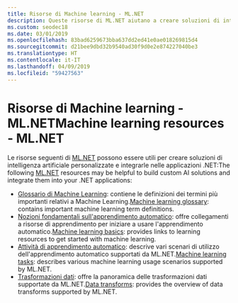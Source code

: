```yaml
---
title: Risorse di Machine learning - ML.NET
description: Queste risorse di ML.NET aiutano a creare soluzioni di intelligenza artificiale personalizzate e a integrarle nelle applicazioni .NET.
ms.custom: seodec18
ms.date: 03/01/2019
ms.openlocfilehash: 83bad6259673bba637dd2ed41e0ae018269815d4
ms.sourcegitcommit: d21bee9dbd32b9540ad30f9d0e2e874227040be3
ms.translationtype: HT
ms.contentlocale: it-IT
ms.lasthandoff: 04/09/2019
ms.locfileid: "59427563"
---
```

# <a name="machine-learning-resources---mlnet"></a><span data-ttu-id="0900d-103">Risorse di Machine learning - ML.NET</span><span class="sxs-lookup"><span data-stu-id="0900d-103">Machine learning resources - ML.NET</span></span>

<span data-ttu-id="0900d-104">Le risorse seguenti di [ML.NET](../index.md) possono essere utili per creare soluzioni di intelligenza artificiale personalizzate e integrarle nelle applicazioni .NET:</span><span class="sxs-lookup"><span data-stu-id="0900d-104">The following  [ML.NET](../index.md) resources may be helpful to build custom AI solutions and integrate them into your .NET applications:</span></span>

- <span data-ttu-id="0900d-105">[Glossario di Machine Learning](glossary.md): contiene le definizioni dei termini più importanti relativi a Machine Learning.</span><span class="sxs-lookup"><span data-stu-id="0900d-105">[Machine learning glossary](glossary.md): contains important machine learning term definitions.</span></span>
- <span data-ttu-id="0900d-106">[Nozioni fondamentali sull'apprendimento automatico](basics.md): offre collegamenti a risorse di apprendimento per iniziare a usare l'apprendimento automatico.</span><span class="sxs-lookup"><span data-stu-id="0900d-106">[Machine learning basics](basics.md): provides links to learning resources to get started with machine learning.</span></span>
- <span data-ttu-id="0900d-107">[Attività di apprendimento automatico](tasks.md): descrive vari scenari di utilizzo dell'apprendimento automatico supportati da ML.NET.</span><span class="sxs-lookup"><span data-stu-id="0900d-107">[Machine learning tasks](tasks.md): describes various machine learning usage scenarios supported by ML.NET.</span></span>
- <span data-ttu-id="0900d-108">[Trasformazioni dati](transforms.md): offre la panoramica delle trasformazioni dati supportate da ML.NET.</span><span class="sxs-lookup"><span data-stu-id="0900d-108">[Data transforms](transforms.md): provides the overview of data transforms supported by ML.NET.</span></span>